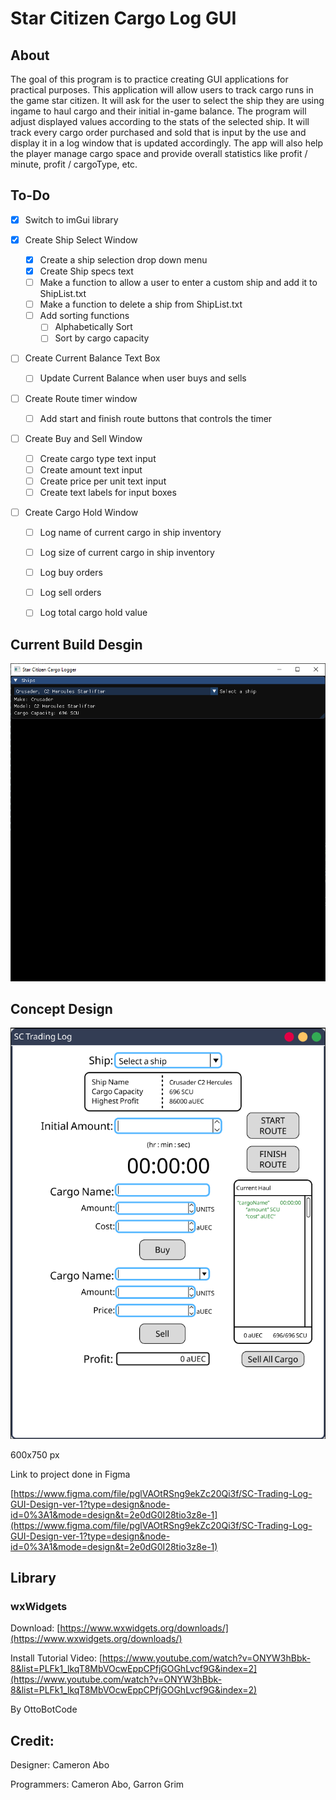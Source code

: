 # Star Citizen Cargo Log GUI
## About
The goal of this program is to practice creating GUI applications for practical purposes. This 
application will allow users to track cargo runs in the game star citizen. It will ask for the 
user to select the ship they are using ingame to haul cargo and their initial in-game balance. 
The program will adjust displayed values according to the stats of the selected ship. It will 
track every cargo order purchased and sold that is input by the use and display it in a log 
window that is updated accordingly. The app will also help the player manage cargo space and 
provide overall statistics like profit / minute, profit / cargoType, etc.



## To-Do
- [x] Switch to imGui library

- [x] Create Ship Select Window
  - [x] Create a ship selection drop down menu
  - [x] Create Ship specs text
  - [ ] Make a function to allow a user to enter a custom ship and add it to ShipList.txt
  - [ ] Make a function to delete a ship from ShipList.txt
  - [ ] Add sorting functions
    - [ ] Alphabetically Sort
    - [ ] Sort by cargo capacity
      
- [ ] Create Current Balance Text Box
  - [ ] Update Current Balance when user buys and sells
        
- [ ] Create Route timer window
  - [ ] Add start and finish route buttons that controls the timer
        
- [ ] Create Buy and Sell Window
  - [ ] Create cargo type text input
  - [ ] Create amount text input
  - [ ] Create price per unit text input
  - [ ] Create text labels for input boxes
        
- [ ] Create Cargo Hold Window
  - [ ] Log name of current cargo in ship inventory
  - [ ] Log size of current cargo in ship inventory
  - [ ] Log buy orders
  - [ ] Log sell orders
  - [ ] Log total cargo hold value




## Current Build Desgin
![Current Desgin 3/6/14 00:45](Images/CurrentBuild.PNG)
## Concept Design
![Window Design ver. 1](Images/GUIDesign-1.PNG)

600x750 px

Link to project done in Figma

[https://www.figma.com/file/pglVAOtRSng9ekZc20Qi3f/SC-Trading-Log-GUI-Design-ver-1?type=design&node-id=0%3A1&mode=design&t=2e0dG0I28tio3z8e-1](https://www.figma.com/file/pglVAOtRSng9ekZc20Qi3f/SC-Trading-Log-GUI-Design-ver-1?type=design&node-id=0%3A1&mode=design&t=2e0dG0I28tio3z8e-1)



## Library
### wxWidgets
Download: [https://www.wxwidgets.org/downloads/](https://www.wxwidgets.org/downloads/)

Install Tutorial Video: [https://www.youtube.com/watch?v=ONYW3hBbk-8&list=PLFk1_lkqT8MbVOcwEppCPfjGOGhLvcf9G&index=2](https://www.youtube.com/watch?v=ONYW3hBbk-8&list=PLFk1_lkqT8MbVOcwEppCPfjGOGhLvcf9G&index=2)

By OttoBotCode



## Credit:
Designer: Cameron Abo

Programmers: Cameron Abo, Garron Grim
